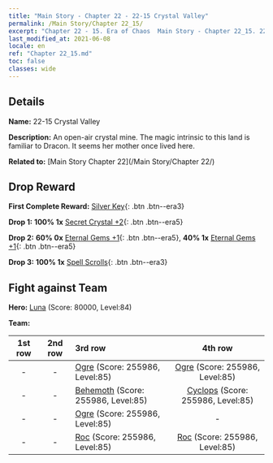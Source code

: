 ```yaml
---
title: "Main Story - Chapter 22 - 22-15 Crystal Valley"
permalink: /Main Story/Chapter 22_15/
excerpt: "Chapter 22 - 15. Era of Chaos  Main Story - Chapter 22_15. 22-15 Crystal Valley"
last_modified_at: 2021-06-08
locale: en
ref: "Chapter 22_15.md"
toc: false
classes: wide
---
```


## Details

 **Name:** 22-15 Crystal Valley

 **Description:** An open-air crystal mine. The magic intrinsic to this land is familiar to Dracon. It seems her mother once lived here.

 **Related to:** [Main Story Chapter 22](/Main Story/Chapter 22/)

## Drop Reward

 **First Complete Reward:** [Silver Key](/Items/con_693/){: .btn .btn--era3}

 **Drop 1:** **100% 1x** [Secret Crystal +2](/Items/mat_80/){: .btn .btn--era5}

 **Drop 2:** **60% 0x** [Eternal Gems +1](/Items/mat_72/){: .btn .btn--era5}, **40% 1x** [Eternal Gems +1](/Items/mat_72/){: .btn .btn--era5}

 **Drop 3:** **100% 1x** [Spell Scrolls](/Items/con_694/){: .btn .btn--era3}


## Fight against Team
 **Hero:** [Luna](/heroes/Luna/) (Score: 80000, Level:84)

 **Team:**


  | 1st row | 2nd row | 3rd row | 4th row |
  |:----:|:----:|:----|:----:|
  | - | - | [Ogre](/units/Ogre/) (Score: 255986, Level:85)  | [Ogre](/units/Ogre/) (Score: 255986, Level:85)  |
  | - | - | [Behemoth](/units/Behemoth/) (Score: 255986, Level:85)  | [Cyclops](/units/Cyclops/) (Score: 255986, Level:85)  |
  | - | - | [Ogre](/units/Ogre/) (Score: 255986, Level:85)  | - |
  | - | - | [Roc](/units/Roc/) (Score: 255986, Level:85)  | [Roc](/units/Roc/) (Score: 255986, Level:85)  |


